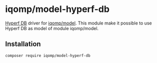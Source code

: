 # iqomp/model-hyperf-db

[Hyperf DB](https://hyperf.wiki/2.1/#/zh-cn/db/quick-start) driver for
[iqomp/model](https://github.com/iqomp/model). This module make it possible to
use Hyperf DB as model of module iqomp/model.

## Installation

```bash
composer require iqomp/model-hyperf-db
```
